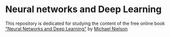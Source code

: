 # Neural networks and Deep Learning

This repository is dedicated for studying the content of the free online book ["Neural Networks and Deep Learning"](http://neuralnetworksanddeeplearning.com/index.html) by [Michael Nielson](http://michaelnielsen.org/) 
